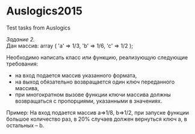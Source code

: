 # Auslogics2015
Test tasks from Auslogics

*Задание 2.*  
Дан массив:
array (
'a' => 1/3,
'b' => 1/6,
'c' => 1/2
);

Необходимо написать класс или функцию, реализующую следующие требования:
- на вход подается массив указанного формата,
- на выход обязательно возвращается один ключ переданного массива,
- при многократном вызове функции ключи массива должны возвращаться с пропорциями,
указанными в значениях.

Пример:
На вход подается массив a=>1/8, b=>1/2, при запуске функции большое количество раз, в 20%
случаев должен вернуться ключ a, в остальных – b.
